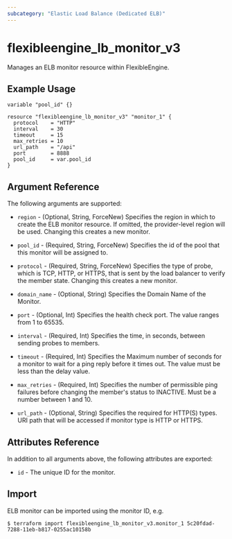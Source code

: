 ```yaml
---
subcategory: "Elastic Load Balance (Dedicated ELB)"
---
```


# flexibleengine_lb_monitor_v3

Manages an ELB monitor resource within FlexibleEngine.

## Example Usage

```hcl
variable "pool_id" {}

resource "flexibleengine_lb_monitor_v3" "monitor_1" {
  protocol    = "HTTP"
  interval    = 30
  timeout     = 15
  max_retries = 10
  url_path    = "/api"
  port        = 8888
  pool_id     = var.pool_id
}
```

## Argument Reference

The following arguments are supported:

* `region` - (Optional, String, ForceNew) Specifies the region in which to create the ELB monitor resource.
  If omitted, the provider-level region will be used. Changing this creates a new monitor.

* `pool_id` - (Required, String, ForceNew) Specifies the id of the pool that this monitor will be assigned to.

* `protocol` - (Required, String, ForceNew) Specifies the type of probe, which is TCP, HTTP, or HTTPS, that is
  sent by the load balancer to verify the member state. Changing this creates a new monitor.

* `domain_name` - (Optional, String) Specifies the Domain Name of the Monitor.

* `port` - (Optional, Int) Specifies the health check port. The value ranges from 1 to 65535.

* `interval` - (Required, Int) Specifies the time, in seconds, between sending probes to members.

* `timeout` - (Required, Int) Specifies the Maximum number of seconds for a monitor to wait for a ping reply before
  it times out. The value must be less than the delay value.

* `max_retries` - (Required, Int) Specifies the number of permissible ping failures before changing the member's
  status to INACTIVE. Must be a number between 1 and 10.

* `url_path` - (Optional, String) Specifies the required for HTTP(S) types. URI path that will be accessed if monitor
  type is HTTP or HTTPS.

## Attributes Reference

In addition to all arguments above, the following attributes are exported:

* `id` - The unique ID for the monitor.

## Import

ELB monitor can be imported using the monitor ID, e.g.

```
$ terraform import flexibleengine_lb_monitor_v3.monitor_1 5c20fdad-7288-11eb-b817-0255ac10158b
```